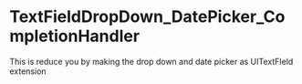 # TextFieldDropDown_DatePicker_CompletionHandler

This is reduce you by making the drop down and date picker as UITextFIeld extension

